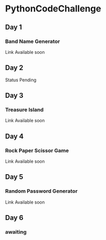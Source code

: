 # PythonCodeChallenge

## Day 1
### Band Name Generator

Link Available soon

## Day 2
Status Pending

## Day 3
### Treasure Island

Link Available soon

## Day 4
### Rock Paper Scissor Game

<!-- Watch it <a href="#">Live</a> (Available Soon!) -->
Link Available soon

## Day 5
### Random Password Generator

Link Available soon

## Day 6
### awaiting
